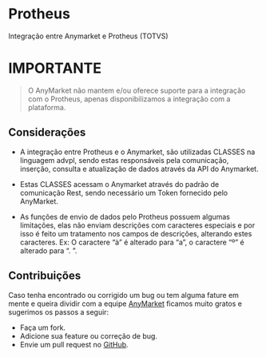 # Protheus
Integração entre Anymarket e Protheus (TOTVS)

**IMPORTANTE**
========================

> O AnyMarket não mantem e/ou oferece suporte para a integração com o Protheus, apenas disponibilizamos a integração com a plataforma.


Considerações
----------
 - A integração entre Protheus e o Anymarket, são utilizadas CLASSES na linguagem advpl, sendo estas responsáveis pela comunicação, inserção, consulta e atualização de dados através da API do Anymarket.

 - Estas CLASSES acessam o Anymarket através do padrão de comunicação Rest, sendo necessário um Token fornecido pelo AnyMarket.

 - As funções de envio de dados pelo Protheus possuem algumas limitações, elas não enviam descrições com caracteres especiais e por isso é feito um tratamento nos campos de descrições, alterando estes caracteres. Ex: O caractere “à” é alterado para “a”, o caractere “º” é alterado para “. ”. 

 Contribuições
-------------
Caso tenha encontrado ou corrigido um bug ou tem alguma fature em mente e queira dividir com a equipe [AnyMarket] ficamos muito gratos e sugerimos os passos a seguir:

 * Faça um fork.
 * Adicione sua feature ou correção de bug.
 * Envie um pull request no [GitHub].


 [AnyMarket]: http://www.anymarket.com.br
 [GitHub]: https://github.com/AnyMarket/Protheus